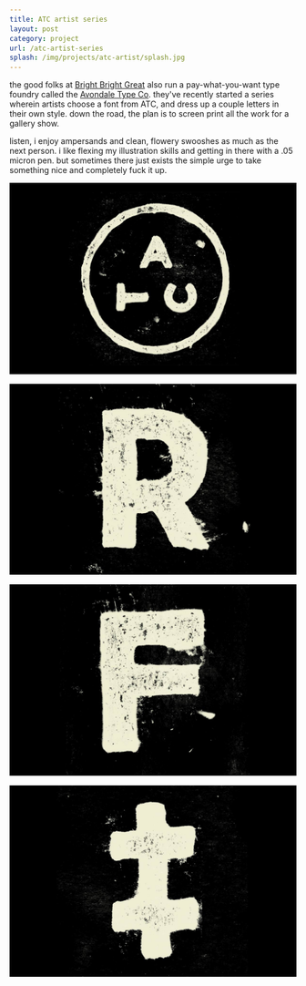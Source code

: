 ```yaml
---
title: ATC artist series
layout: post
category: project
url: /atc-artist-series
splash: /img/projects/atc-artist/splash.jpg
---
```


the good folks at [Bright Bright Great](http://brightbrightgreat.com/) also run a pay-what-you-want type foundry called the [Avondale Type Co](http://avondaletypeco.com/). they've recently started a series wherein artists choose a font from ATC, and dress up a couple letters in their own style. down the road, the plan is to screen print all the work for a gallery show.

listen, i enjoy ampersands and clean, flowery swooshes as much as the next person. i like flexing my illustration skills and getting in there with a .05 micron pen. but sometimes there just exists the simple urge to take something nice and completely fuck it up.

![atc-logo](/img/projects/atc-artist/logo.jpg)

![atc-r](/img/projects/atc-artist/r.jpg)

![atc-f](/img/projects/atc-artist/f.jpg)

![atc-dd](/img/projects/atc-artist/dd.jpg)